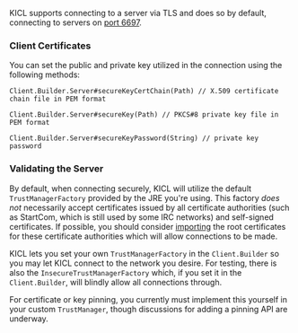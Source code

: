KICL supports connecting to a server via TLS and does so by default, connecting to servers
on [port 6697](https://tools.ietf.org/html/rfc7194).

### Client Certificates
You can set the public and private key utilized in the connection using the following methods:

`Client.Builder.Server#secureKeyCertChain(Path) // X.509 certificate chain file in PEM format`

`Client.Builder.Server#secureKey(Path) // PKCS#8 private key file in PEM format`

`Client.Builder.Server#secureKeyPassword(String) // private key password`

### Validating the Server

By default, when connecting securely, KICL will utilize the default `TrustManagerFactory`
provided by the JRE you're using. This factory *does not* necessarily accept certificates
issued by all certificate authorities (such as StartCom, which is still used by some IRC networks)
and self-signed certificates. If possible, you should consider [importing](tls_import.md)
the root certificates for these certificate authorities which will allow connections to be
made.

KICL lets you set your own `TrustManagerFactory` in the `Client.Builder` so you may let KICL
connect to the network you desire. For testing, there is also the `InsecureTrustManagerFactory`
which, if you set it in the `Client.Builder`, will blindly allow all connections through.

For certificate or key pinning, you currently must implement this yourself in your custom
`TrustManager`, though discussions for adding a pinning API are underway.
